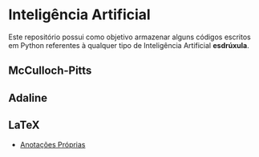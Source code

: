 # Inteligência Artificial

Este repositório possui como objetivo armazenar alguns códigos escritos em Python referentes à qualquer tipo de Inteligência Artificial **esdrúxula**.

## McCulloch-Pitts

## Adaline

## LaTeX

- [Anotações Próprias](./LaTeX/)